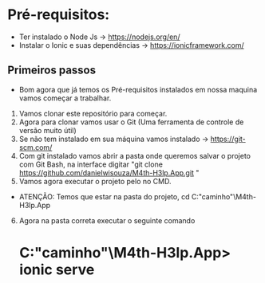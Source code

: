 # Pré-requisitos:

- Ter instalado o Node Js -> https://nodejs.org/en/ 
- Instalar o Ionic e suas dependências ->  https://ionicframework.com/

## Primeiros passos
- Bom agora que já temos os Pré-requisitos instalados em nossa maquina vamos começar a trabalhar.

1. Vamos clonar este repositório para começar.
2. Agora para clonar vamos usar o Git (Uma ferramenta de controle de versão muito útil) 
3. Se não tem instalado em sua máquina vamos instalado -> https://git-scm.com/
4. Com git instalado vamos abrir a pasta onde queremos salvar o projeto com Git Bash, na interface digitar "git clone https://github.com/danielwisouza/M4th-H3lp.App.git "
5. Vamos agora executar o projeto pelo no CMD.
- ATENÇÃO: Temos que estar na pasta do projeto, cd C:\"caminho"\M4th-H3lp.App
6. Agora na pasta correta executar o seguinte comando <h1>C:\"caminho"\M4th-H3lp.App> ionic serve</h1>

###
